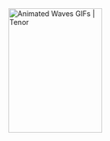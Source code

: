  <img alt="Animated Waves GIFs | Tenor" class="n3VNCb" src="https://media.tenor.com/    images/8ad0b99c998266e1f2ecbb8f62c97466/tenor.gif" data-noaft="1" jsname="HiaYvf" jsaction="load:XAeZkd;" style="width: 185.461px; height: 247px; margin: 0px;">
	  
